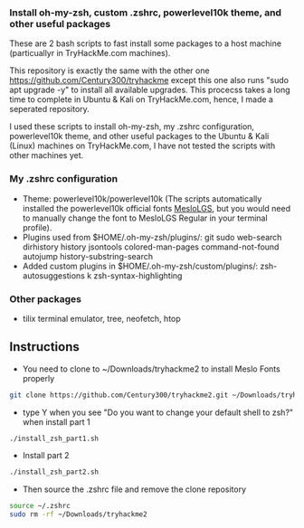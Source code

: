 ### Install oh-my-zsh, custom .zshrc, powerlevel10k theme, and other useful packages
These are 2 bash scripts to fast install some packages to a host machine (particuallyr in TryHackMe.com machines).

This repository is exactly the same with the other one https://github.com/Century300/tryhackme except this one also runs "sudo apt upgrade -y" to install all available upgrades. This procecss takes a long time to complete in Ubuntu & Kali on TryHackMe.com, hence, I made a seperated repository.

I used these scripts to install oh-my-zsh, my .zshrc configuration, powerlevel10k theme, and other useful packages to the Ubuntu & Kali (Linux) machines on TryHackMe.com, I have not tested the scripts with other machines yet.

### My .zshrc configuration
- Theme: powerlevel10k/powerlevel10k (The scripts automatically installed the powerlevel10k official fonts [MesloLGS](https://github.com/romkatv/powerlevel10k#meslo-nerd-font-patched-for-powerlevel10k), but you would need to manually change the font to MesloLGS Regular in your terminal profile).
- Plugins used from $HOME/.oh-my-zsh/plugins/: git sudo web-search dirhistory history jsontools colored-man-pages command-not-found autojump history-substring-search
- Added custom plugins in $HOME/.oh-my-zsh/custom/plugins/: zsh-autosuggestions k zsh-syntax-highlighting

### Other packages
- tilix terminal emulator, tree, neofetch, htop

## Instructions
- You need to clone to ~/Downloads/tryhackme2 to install Meslo Fonts properly
```bash
git clone https://github.com/Century300/tryhackme2.git ~/Downloads/tryhackme2 && cd ~/Downloads/tryhackme2 && sudo chmod +x install*
```
- type Y when you see "Do you want to change your default shell to zsh?" when install part 1
```bash
./install_zsh_part1.sh
```
- Install part 2
```bash
./install_zsh_part2.sh
```
- Then source the .zshrc file and remove the clone repository
```bash
source ~/.zshrc
sudo rm -rf ~/Downloads/tryhackme2
```
